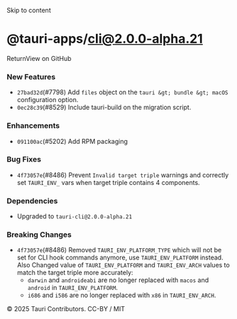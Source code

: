 Skip to content
# @tauri-apps/cli@2.0.0-alpha.21
ReturnView on GitHub
### New Features
  * `27bad32d`(#7798) Add `files` object on the `tauri &gt; bundle &gt; macOS` configuration option.
  * `0ec28c39`(#8529) Include tauri-build on the migration script.


### Enhancements
  * `091100ac`(#5202) Add RPM packaging


### Bug Fixes
  * `4f73057e`(#8486) Prevent `Invalid target triple` warnings and correctly set `TAURI_ENV_` vars when target triple contains 4 components.


### Dependencies
  * Upgraded to `tauri-cli@2.0.0-alpha.21`


### Breaking Changes
  * `4f73057e`(#8486) Removed `TAURI_ENV_PLATFORM_TYPE` which will not be set for CLI hook commands anymore, use `TAURI_ENV_PLATFORM` instead. Also Changed value of `TAURI_ENV_PLATFORM` and `TAURI_ENV_ARCH` values to match the target triple more accurately:
    * `darwin` and `androideabi` are no longer replaced with `macos` and `android` in `TAURI_ENV_PLATFORM`.
    * `i686` and `i586` are no longer replaced with `x86` in `TAURI_ENV_ARCH`.


© 2025 Tauri Contributors. CC-BY / MIT

